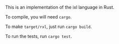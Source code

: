 This is an implementation of the ixl language in Rust.

To compile, you will need `cargo`.

To make `target/rxl`, just run `cargo build`.

To run the tests, run `cargo test`.
